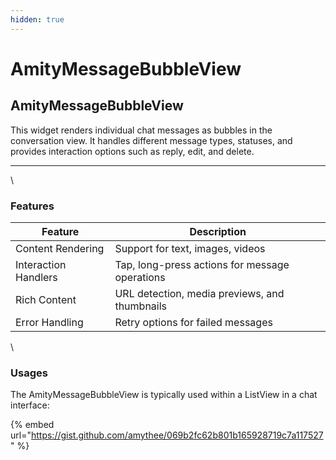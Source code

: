 ```yaml
---
hidden: true
---
```


# AmityMessageBubbleView

## AmityMessageBubbleView



This widget renders individual chat messages as bubbles in the conversation view. It handles different message types, statuses, and provides interaction options such as reply, edit, and delete.

***

\


### Features

| Feature              | Description                                    |
| -------------------- | ---------------------------------------------- |
| Content Rendering    | Support for text, images, videos               |
| Interaction Handlers | Tap, long-press actions for message operations |
| Rich Content         | URL detection, media previews, and thumbnails  |
| Error Handling       | Retry options for failed messages              |

\


### Usages

The AmityMessageBubbleView is typically used within a ListView in a chat interface:

{% embed url="https://gist.github.com/amythee/069b2fc62b801b165928719c7a117527" %}

